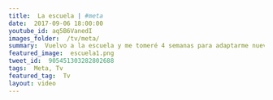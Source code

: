 ```yaml
---
title:  La escuela | #meta
date:  2017-09-06 18:00:00
youtube_id: aq5B6VanedI
images_folder:  /tv/meta/
summary:  Vuelvo a la escuela y me tomeré 4 semanas para adaptarme nuevamente a la vida de estudiante (y encontrar un buen lugar para grabar).
featured_image:  escuela1.png
tweet_id:  905451303282802688
tags:  Meta, Tv
featured_tag:  Tv
layout: video
---
```


